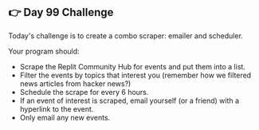 ## 👉 Day 99 Challenge
Today's challenge is to create a combo scraper: emailer and scheduler.

Your program should:

- Scrape the Replit Community Hub for events and put them into a list.
- Filter the events by topics that interest you (remember how we filtered news articles from hacker news?)
- Schedule the scrape for every 6 hours.
- If an event of interest is scraped, email yourself (or a friend) with a hyperlink to the event.
- Only email any new events.
